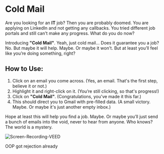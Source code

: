 # Cold Mail

Are you looking for an **IT** job? Then you are probably doomed. You are applying on LinkedIn and not getting any callbacks. You tried different job portals and still can't make any progress. What do you do now?

Introducing **"Cold Mail"**. Yeah, just cold mail... Does it guarantee you a job? No. But maybe it will help. Maybe. Or maybe it won't. But at least you’ll feel like you’re doing something, right?

## How to Use:

1. Click on an email you come across. (Yes, an email. That's the first step, believe it or not.)
2. Highlight it and right-click on it. (You’re still clicking, so that's progress!)
3. Click on **"Cold Mail"**. (Congratulations, you've made it this far.)
4. This should direct you to Gmail with pre-filled data. (A small victory. Maybe. Or maybe it's just another empty inbox.)

Hope at least this will help you find a job. Maybe. Or maybe you’ll just send a bunch of emails into the void, never to hear from anyone. Who knows? The world is a mystery.

![Screen-Recording-VEED](https://github.com/user-attachments/assets/215ab1ff-a134-4ff0-a596-f7bc954054a8)

OOP got rejection already
